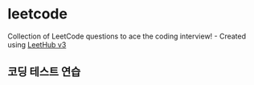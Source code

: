 # leetcode
Collection of LeetCode questions to ace the coding interview! - Created using [LeetHub v3](https://github.com/raphaelheinz/LeetHub-3.0)

## 코딩 테스트 연습

